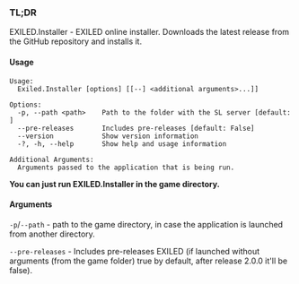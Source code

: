 ### TL;DR
EXILED.Installer - EXILED online installer. Downloads the latest release from the GitHub repository and installs it.

#### Usage
```
Usage:
  Exiled.Installer [options] [[--] <additional arguments>...]]

Options:
  -p, --path <path>    Path to the folder with the SL server [default: ]
  --pre-releases       Includes pre-releases [default: False]
  --version            Show version information
  -?, -h, --help       Show help and usage information

Additional Arguments:
  Arguments passed to the application that is being run.
```

**You can just run EXILED.Installer in the game directory.**

#### Arguments
`-p`/`--path` - path to the game directory, in case the application is launched from another directory.

`--pre-releases` - Includes pre-releases EXILED (if launched without arguments (from the game folder) true by default, after release 2.0.0 it'll be false).
